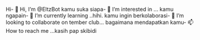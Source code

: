 Hi- 👋 Hi, I’m @EltzBot
kamu suka siapa- 👀 I’m interested in ...
kamu ngapain- 🌱 I’m currently learning ..hihi.
kamu ingin berkolaborasi- 💞️ I’m looking to collaborate on tember club...
bagaimana mendapatkan kamu- 📫 How to reach me ...kasih pap skibidi

<!---
EltzBot/EltzBot is a ✨ special ✨ repository because its `README.md` (this file) appears on your GitHub profile.
You can click the Preview link to take a look at your changes.
--->
